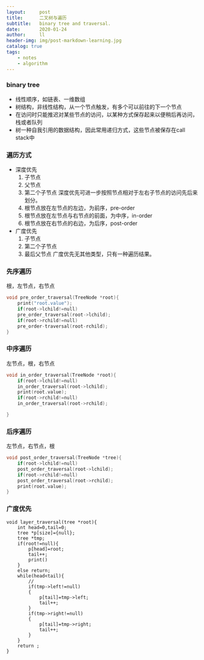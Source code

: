 ```yaml
---
layout:     post
title:      二叉树与遍历
subtitle:   binary tree and traversal.
date:       2020-01-24
author:     ll
header-img: img/post-markdown-learning.jpg
catalog: true
tags:
    - notes
    - algorithm
---
```

### binary tree
- 线性顺序，如链表、一维数组
- 树结构，非线性结构，从一个节点触发，有多个可以前往的下一个节点
- 在访问时只能推迟对某些节点的访问，以某种方式保存起来以便稍后再访问，栈或者队列
- 树一种自我引用的数据结构，因此常用递归方式，这些节点被保存在call stack中
### 遍历方式
- 深度优先
  1. 子节点
  2. 父节点
  3. 第二个子节点
  深度优先可进一步按照节点相对于左右子节点的访问先后来划分。
  1. 根节点放在左节点的左边，为前序，pre-order
  2. 根节点放在左节点与右节点的前面，为中序，in-order
  3. 根节点放在右节点的右边，为后序，post-order
- 广度优先
  1. 子节点
  2. 第二个子节点
  3. 最后父节点
  广度优先无其他类型，只有一种遍历结果。
### 先序遍历
根，左节点，右节点
```C 
void pre_order_traversal(TreeNode *root){
    print("root.value");
    if(root->lchild!=null)
    pre_order_traversal(root->lchild);
    if(root->rchild!=null)
    pre_order-traversal(root-rchild);
}
```
### 中序遍历
左节点，根，右节点
```C
void in_order_traversal(TreeNode *root){
    if(root->lchild!=null)
    in_order_traversal(root->lchild);
    print(root.value);
    if(root->rchild!=null)
    in_order_traversal(root->rchild);

}
```
### 后序遍历
左节点，右节点，根
```C
void post_order_traversal(TreeNode *tree){
    if(root->lchild!=null)
    post_order_traversal(root->lchild);
    if(root->rchild!=null)
    post_order_traversal(root->rchild);
    print(root.value);
}
```
### 广度优先
``` 
void layer_traversal(tree *root){
    int head=0,tail=0;
    tree *p[size]={null};
    tree *tmp;
    if(root!=null){
        p[head]=root;
        tail++;
        print()
    }
    else return;
    while(head<tail){
        //
        if(tmp->left!=null)
        {
            p[tail]=tmp->left;
            tail++;
        }
        if(tmp->right!=null)
        {
            p[tail]=tmp->right;
            tail++;
        }
    }
    return ;
}
```


